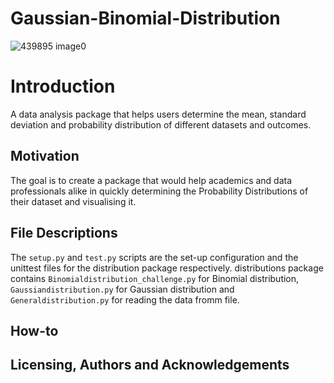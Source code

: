 # Gaussian-Binomial-Distribution


![439895 image0](https://user-images.githubusercontent.com/67300602/127413434-98cb1c19-e357-42c4-ac10-c3a07c6fdda4.jpg)


# Introduction

A data analysis package that helps users determine the mean, standard deviation and probability distribution of different datasets and outcomes. 

## Motivation 
The goal is to create a package that would help academics and data professionals alike in quickly determining the Probability Distributions of their dataset and visualising it.  


## File Descriptions 
The ``setup.py`` and ``test.py`` scripts are the set-up configuration and the unittest files for the distribution package respectively. distributions package contains ``Binomialdistribution_challenge.py`` for Binomial distribution, ``Gaussiandistribution.py`` for Gaussian distribution and ``Generaldistribution.py`` for reading the data fromm file. 



## How-to




## Licensing, Authors and Acknowledgements
